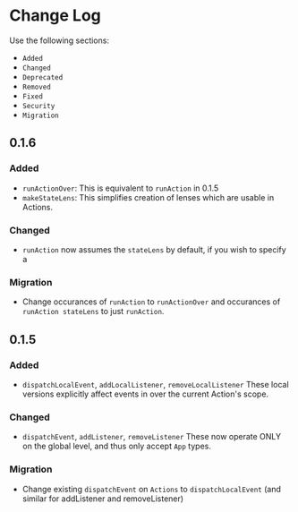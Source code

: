 # Change Log
Use the following sections:
- `Added`
- `Changed`
- `Deprecated`
- `Removed`
- `Fixed`
- `Security`
- `Migration`

## 0.1.6
### Added
-   `runActionOver`: This is equivalent to `runAction` in 0.1.5
-   `makeStateLens`: This simplifies creation of lenses which are usable in Actions.

### Changed
- `runAction` now assumes the `stateLens` by default, if you wish to specify a 

### Migration
- Change occurances of `runAction` to `runActionOver` and occurances of `runAction stateLens`
    to just `runAction`.

## 0.1.5
### Added
- `dispatchLocalEvent`, `addLocalListener`, `removeLocalListener`
     These local versions explicitly affect events in over the current Action's scope.

### Changed
- `dispatchEvent`, `addListener`, `removeListener`
    These now operate ONLY on the global level, and thus only accept `App` types.

### Migration
-   Change existing `dispatchEvent` on `Actions` to `dispatchLocalEvent` (and
    similar for addListener and removeListener)
